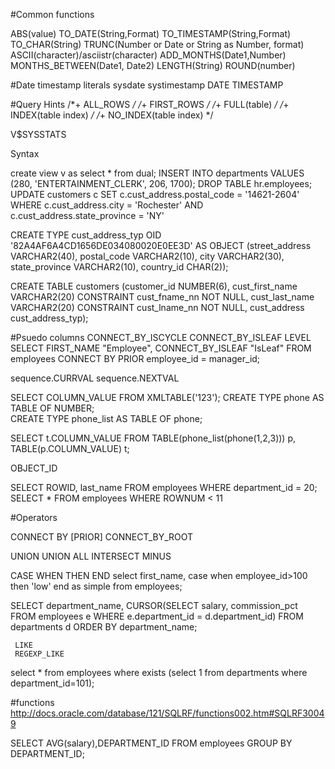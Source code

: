 #Common functions

  ABS(value)
  TO_DATE(String,Format)
  TO_TIMESTAMP(String,Format)
  TO_CHAR(String)
  TRUNC(Number or Date or String as Number, format)
  ASCII(character)/asciistr(character)
  ADD_MONTHS(Date1,Number)
  MONTHS_BETWEEN(Date1, Date2)
  LENGTH(String)
  ROUND(number)

#Date timestamp literals
  sysdate
  systimestamp
  DATE <date>
  TIMESTAMP <date with timestamp>

#Query Hints
  /*+ ALL_ROWS */
  /*+ FIRST_ROWS */
  /*+ FULL(table) */
  /*+ INDEX(table index) */
  /*+ NO_INDEX(table index) */

V$SYSSTATS

Syntax

  create view v as select * from dual;
  INSERT INTO departments   VALUES (280, 'ENTERTAINMENT_CLERK', 206, 1700);
  DROP TABLE hr.employees;
  UPDATE customers c SET c.cust_address.postal_code = '14621-2604' WHERE c.cust_address.city = 'Rochester' AND c.cust_address.state_province = 'NY'

  CREATE TYPE cust_address_typ
    OID '82A4AF6A4CD1656DE034080020E0EE3D'
    AS OBJECT
      (street_address    VARCHAR2(40),
       postal_code       VARCHAR2(10),
       city              VARCHAR2(30),
       state_province    VARCHAR2(10),
       country_id        CHAR(2));

  CREATE TABLE customers
    (customer_id        NUMBER(6),
     cust_first_name    VARCHAR2(20) CONSTRAINT cust_fname_nn NOT NULL,
     cust_last_name     VARCHAR2(20) CONSTRAINT cust_lname_nn NOT NULL,
     cust_address       cust_address_typ);

#Psuedo columns
  CONNECT_BY_ISCYCLE
  CONNECT_BY_ISLEAF
  LEVEL
  SELECT FIRST_NAME "Employee", CONNECT_BY_ISLEAF "IsLeaf"   FROM employees CONNECT BY PRIOR employee_id = manager_id;

  sequence.CURRVAL
  sequence.NEXTVAL

  SELECT COLUMN_VALUE FROM XMLTABLE('<a>123</a>');
  CREATE TYPE phone AS TABLE OF NUMBER;   
  CREATE TYPE phone_list AS TABLE OF phone;

  SELECT t.COLUMN_VALUE   FROM TABLE(phone_list(phone(1,2,3))) p, TABLE(p.COLUMN_VALUE) t;

  OBJECT_ID

  SELECT ROWID, last_name   FROM employees   WHERE department_id = 20;
  SELECT *   FROM employees   WHERE ROWNUM < 11

#Operators

  CONNECT BY [PRIOR]
  CONNECT_BY_ROOT  

  UNION
  UNION ALL
  INTERSECT
  MINUS

  CASE WHEN THEN END
  select first_name,
  case when employee_id>100  then
  'low'
  end as simple
  from employees;

  SELECT department_name, CURSOR(SELECT salary, commission_pct
     FROM employees e
     WHERE e.department_id = d.department_id)
     FROM departments d
     ORDER BY department_name;

     LIKE
     REGEXP_LIKE

  select * from employees where exists (select 1 from departments where department_id=101);

#functions
  http://docs.oracle.com/database/121/SQLRF/functions002.htm#SQLRF30049

  SELECT AVG(salary),DEPARTMENT_ID
  FROM employees
  GROUP BY DEPARTMENT_ID;
